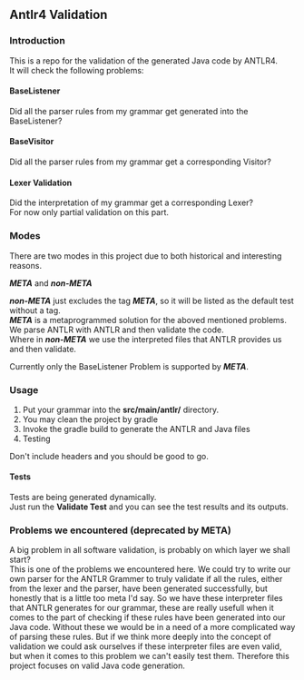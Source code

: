 ## Antlr4 Validation

### Introduction

This is a repo for the validation of the generated Java code by ANTLR4.  
It will check the following problems:

#### BaseListener
Did all the parser rules from my grammar get generated into the BaseListener?

#### BaseVisitor
Did all the parser rules from my grammar get a corresponding Visitor?

#### Lexer Validation
Did the interpretation of my grammar get a corresponding Lexer?  
For now only partial validation on this part.

### Modes

There are two modes in this project due to both historical and interesting reasons.

***META*** and ***non-META***  
  
***non-META*** just excludes the tag ***META***, so it will be listed as the default test without a tag.  
***META*** is a metaprogrammed solution for the aboved mentioned problems.  
We parse ANTLR with ANTLR and then validate the code.  
Where in ***non-META*** we use the interpreted files that ANTLR provides us and then validate.
  
Currently only the BaseListener Problem is supported by ***META***.

### Usage

1. Put your grammar into the **src/main/antlr/** directory.
2. You may clean the project by gradle
3. Invoke the gradle build to generate the ANTLR and Java files
3. Testing  

Don't include headers and you should be good to go.

#### Tests
Tests are being generated dynamically.  
Just run the **Validate Test** and you can see the test results and its outputs.

### Problems we encountered (deprecated by META)
A big problem in all software validation, is probably on which layer we shall start?  
This is one of the problems we encountered here. We could try to write our own parser for the ANTLR Grammer to truly validate if all the rules, either from the lexer and the parser, have been generated successfully, but honestly that is a little too meta I'd say. So we have these interpreter files that ANTLR generates for our grammar, these are really usefull when it comes to the part of checking if these rules have been generated into our Java code. Without these we would be in a need of a more complicated way of parsing these rules.  But if we think more deeply into the concept of validation we could ask ourselves if these interpreter files are even valid, but when it comes to this problem we can't easily test them. Therefore this project focuses on valid Java code generation.
